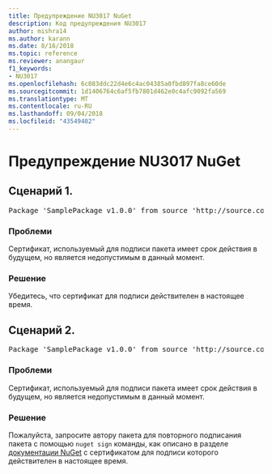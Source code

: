 ```yaml
---
title: Предупреждение NU3017 NuGet
description: Код предупреждения NU3017
author: mishra14
ms.author: karann
ms.date: 8/16/2018
ms.topic: reference
ms.reviewer: anangaur
f1_keywords:
- NU3017
ms.openlocfilehash: 6c083ddc22d4e6c4ac04385a0fbd897fa8ce60de
ms.sourcegitcommit: 1d1406764c6af5fb7801d462e0c4afc9092fa569
ms.translationtype: MT
ms.contentlocale: ru-RU
ms.lasthandoff: 09/04/2018
ms.locfileid: "43549402"
---
```

# <a name="nuget-warning-nu3017"></a>Предупреждение NU3017 NuGet

## <a name="scenario-1"></a>Сценарий 1.

<pre>Package 'SamplePackage v1.0.0' from source 'http://source.com/index.json': The signing certificate is not yet valid.</pre>

### <a name="issue"></a>Проблеми

Сертификат, используемый для подписи пакета имеет срок действия в будущем, но является недопустимым в данный момент.


### <a name="solution"></a>Решение

Убедитесь, что сертификат для подписи действителен в настоящее время.



## <a name="scenario-2"></a>Сценарий 2.

<pre>Package 'SamplePackage v1.0.0' from source 'http://source.com/index.json': The primary signature's certificate is not yet valid.</pre>

### <a name="issue"></a>Проблеми

Сертификат, используемый для подписи пакета имеет срок действия в будущем, но является недопустимым в данный момент.


### <a name="solution"></a>Решение

Пожалуйста, запросите автору пакета для повторного подписания пакета с помощью `nuget sign` команды, как описано в разделе [документации NuGet](https://docs.microsoft.com/en-us/nuget/create-packages/sign-a-package) с сертификатом для подписи которого действителен в настоящее время.


